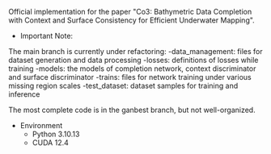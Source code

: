 Official implementation for the paper "Co3: Bathymetric Data Completion with Context and Surface Consistency for Efficient Underwater Mapping".

* Important Note:

The main branch is currently under refactoring:
  -data_management: files for dataset generation and data processing
  -losses: definitions of losses while training
  -models: the models of completion network, context discriminator and surface discriminator
  -trains: files for network training under various missing region scales
  -test_dataset: dataset samples for training and inference
  
The most complete code is in the ganbest branch, but not well-organized.

* Environment
  - Python 3.10.13
  - CUDA 12.4

